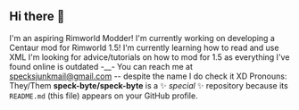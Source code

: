 ## Hi there 👋
I'm an aspiring Rimworld Modder!
I'm currently working on developing a Centaur mod for Rimworld 1.5!
I'm currently learning how to read and use XML
I'm looking for advice/tutorials on how to mod for 1.5 as everything I've found online is outdated -__-
You can reach me at specksjunkmail@gmail.com -- despite the name I do check it XD
Pronouns: They/Them
**speck-byte/speck-byte** is a ✨ _special_ ✨ repository because its `README.md` (this file) appears on your GitHub profile.
